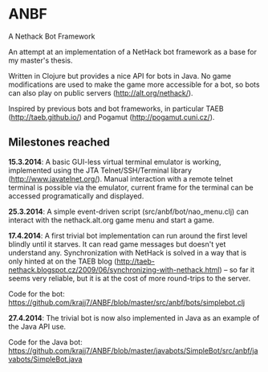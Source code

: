 ANBF
====

A Nethack Bot Framework

An attempt at an implementation of a NetHack bot framework as a base for my master's thesis.

Written in Clojure but provides a nice API for bots in Java.  No game modifications are used to make the game more accessible for a bot, so bots can also play on public servers (http://alt.org/nethack/).

Inspired by previous bots and bot frameworks, in particular TAEB (http://taeb.github.io/) and Pogamut (http://pogamut.cuni.cz/).

## Milestones reached

**15.3.2014**: A basic GUI-less virtual terminal emulator is working, implemented using the JTA Telnet/SSH/Terminal library (http://www.javatelnet.org/).
Manual interaction with a remote telnet terminal is possible via the emulator, current frame for the terminal can be accessed programatically and displayed.

**25.3.2014**: A simple event-driven script (src/anbf/bot/nao\_menu.clj) can interact with the nethack.alt.org game menu and start a game.

**17.4.2014**: A first trivial bot implementation can run around the first level blindly until it starves.  It can read game messages but doesn't yet understand any.  Synchronization with NetHack is solved in a way that is only hinted at on the TAEB blog (http://taeb-nethack.blogspot.cz/2009/06/synchronizing-with-nethack.html) – so far it seems very reliable, but it is at the cost of more round-trips to the server.

Code for the bot: https://github.com/krajj7/ANBF/blob/master/src/anbf/bots/simplebot.clj

**27.4.2014**: The trivial bot is now also implemented in Java as an example of the Java API use.

Code for the Java bot: https://github.com/krajj7/ANBF/blob/master/javabots/SimpleBot/src/anbf/javabots/SimpleBot.java
